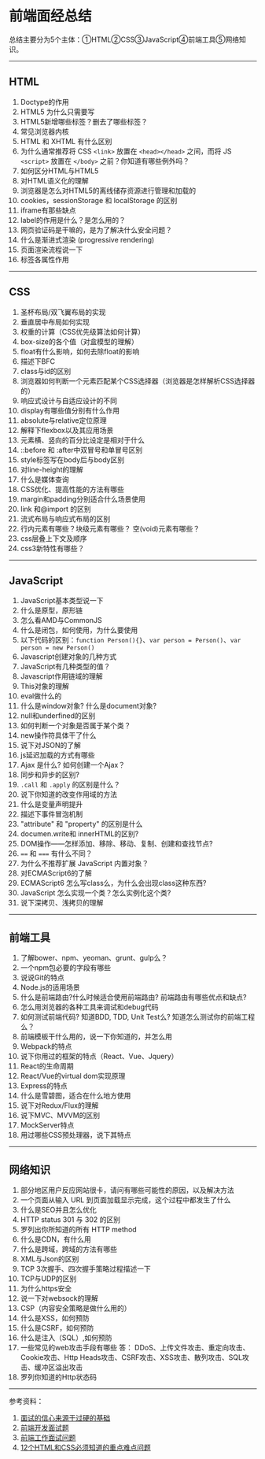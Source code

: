 # 前端面经总结

总结主要分为5个主体：①HTML②CSS③JavaScript④前端工具⑤网络知识。

---

## HTML
1. Doctype的作用
2. HTML5 为什么只需要写 <!DOCTYPE HTML>
3. HTML5新增哪些标签？删去了哪些标签？
4. 常见浏览器内核
5. HTML 和 XHTML 有什么区别
6. 为什么通常推荐将 CSS `<link>` 放置在 `<head></head>` 之间，而将 JS `<script>` 放置在 `</body>` 之前？你知道有哪些例外吗？
7. 如何区分HTML与HTML5
8. 对HTML语义化的理解
9. 浏览器是怎么对HTML5的离线储存资源进行管理和加载的
10.  cookies，sessionStorage 和 localStorage 的区别
11. iframe有那些缺点
12. label的作用是什么？是怎么用的？
13. 网页验证码是干嘛的，是为了解决什么安全问题？
14. 什么是渐进式渲染 (progressive rendering)
15. 页面渲染流程说一下
16. <meta>标签各属性作用
 

---

## CSS

1. 圣杯布局/双飞翼布局的实现
2. 垂直居中布局如何实现
3. 权重的计算（CSS优先级算法如何计算）
4. box-size的各个值（对盒模型的理解）
5. float有什么影响，如何去除float的影响
6. 描述下BFC
7. class与id的区别
8. 浏览器如何判断一个元素匹配某个CSS选择器（浏览器是怎样解析CSS选择器的）
9. 响应式设计与自适应设计的不同
10. display有哪些值分别有什么作用
11. absolute与relative定位原理
12. 解释下flexbox以及其应用场景
13. 元素横、竖向的百分比设定是相对于什么
14. ::before 和 :after中双冒号和单冒号区别
15. style标签写在body后与body区别
16. 对line-height的理解
17. 什么是媒体查询
18. CSS优化、提高性能的方法有哪些
19. margin和padding分别适合什么场景使用
20. link 和@import 的区别
21. 流式布局与响应式布局的区别
22. 行内元素有哪些？块级元素有哪些？ 空(void)元素有哪些？
23. css层叠上下文及顺序
24. css3新特性有哪些？

---

## JavaScript
1. JavaScript基本类型说一下
2. 什么是原型，原形链
3. 怎么看AMD与CommonJS
4. 什么是闭包，如何使用，为什么要使用
5. 以下代码的区别：`function Person(){}`、`var person = Person()`、`var person = new Person()`
6. Javascript创建对象的几种方式
7. JavaScript有几种类型的值？
8. Javascript作用链域的理解
9. This对象的理解
10. eval做什么的
11. 什么是window对象? 什么是document对象?
12. null和underfined的区别
13. 如何判断一个对象是否属于某个类？
14. new操作符具体干了什么
15. 说下对JSON的了解
16. js延迟加载的方式有哪些
17. Ajax 是什么? 如何创建一个Ajax？
18. 同步和异步的区别?
19. `.call` 和 `.apply` 的区别是什么？
20. 说下你知道的改变作用域的方法
21. 什么是变量声明提升
22. 描述下事件冒泡机制
23. "attribute" 和 "property" 的区别是什么
24. documen.write和 innerHTML的区别?
25. DOM操作——怎样添加、移除、移动、复制、创建和查找节点?
26. `==` 和 `===` 有什么不同？
27. 为什么不推荐扩展 JavaScript 内置对象？
28. 对ECMAScript6的了解
29. ECMAScript6 怎么写class么，为什么会出现class这种东西?
30. JavaScript 怎么实现一个类？怎么实例化这个类?
31. 说下深拷贝、浅拷贝的理解

---

## 前端工具

1. 了解bower、npm、yeoman、grunt、gulp么？
2. 一个npm包必要的字段有哪些
3. 说说Git的特点
4. Node.js的适用场景
5. 什么是前端路由?什么时候适合使用前端路由? 前端路由有哪些优点和缺点?
6. 怎么用浏览器的各种工具来调试和debug代码
7. 如何测试前端代码? 知道BDD, TDD, Unit Test么? 知道怎么测试你的前端工程么？
8. 前端模板干什么用的，说一下你知道的，并怎么用
9. Webpack的特点
10. 说下你用过的框架的特点（React、Vue、Jquery）
11. React的生命周期
12. React/Vue的virtual dom实现原理
13. Express的特点
14. 什么是雪碧图，适合在什么地方使用
15. 说下对Redux/Flux的理解
16. 说下MVC、MVVM的区别
17. MockServer特点
18. 用过哪些CSS预处理器，说下其特点

---

## 网络知识
1. 部分地区用户反应网站很卡，请问有哪些可能性的原因，以及解决方法
2. 一个页面从输入 URL 到页面加载显示完成，这个过程中都发生了什么
3. 什么是SEO并且怎么优化
4. HTTP status 301 与 302 的区别
5. 罗列出你所知道的所有 HTTP method
6. 什么是CDN，有什么用
7. 什么是跨域，跨域的方法有哪些
8.  XML与Json的区别
9. TCP 3次握手、四次握手策略过程描述一下
10. TCP与UDP的区别
11. 为什么https安全
12. 说一下对websock的理解
13. CSP（内容安全策略是做什么用的）
14. 什么是XSS，如何预防
15. 什么是CSRF，如何预防
16. 什么是注入（SQL）,如何预防
17. 一些常见的web攻击手段有哪些
	答： DDoS、上传文件攻击、重定向攻击、Cookie攻击、Http Heads攻击、CSRF攻击、XSS攻击、散列攻击、SQL攻击、缓冲区溢出攻击
18. 罗列你知道的Http状态码

---

参考资料：
1. [面试的信心来源于过硬的基础](https://segmentfault.com/a/1190000013331105)
2. [前端开发面试题](https://github.com/markyun/My-blog/tree/master/Front-end-Developer-Questions)
3. [前端工作面试问题](https://github.com/h5bp/Front-end-Developer-Interview-Questions/tree/master/Translations/Chinese)
4. [12个HTML和CSS必须知道的重点难点问题](https://juejin.im/post/5a954add6fb9a06348538c0d)